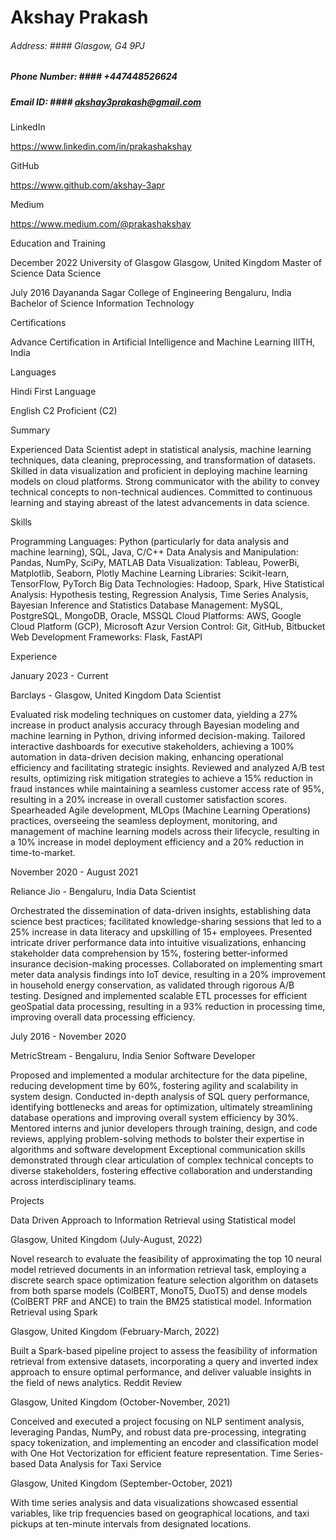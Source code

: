# Akshay Prakash
###### Address: #### Glasgow, G4 9PJ
##### Phone Number: #### +447448526624
##### Email ID: #### akshay3prakash@gmail.com

LinkedIn

https://www.linkedin.com/in/prakashakshay

GitHub

https://www.github.com/akshay-3apr

Medium

https://www.medium.com/@prakashakshay

Education and Training

December 2022
University of Glasgow Glasgow, United Kingdom
Master of Science Data Science

July 2016
Dayananda Sagar College of Engineering Bengaluru, India
Bachelor of Science Information Technology

Certifications

Advance Certification in Artificial Intelligence and Machine Learning
IIITH, India

Languages

Hindi
First Language
			

English
C2
Proficient (C2)
			

Summary

Experienced Data Scientist adept in statistical analysis, machine learning techniques, data cleaning, preprocessing, and transformation of datasets. Skilled in data visualization and proficient in deploying machine learning models on cloud platforms. Strong communicator with the ability to convey technical concepts to non-technical audiences. Committed to continuous learning and staying abreast of the latest advancements in data science.

Skills

Programming Languages: Python (particularly for data analysis and machine learning), SQL, Java, C/C++
Data Analysis and Manipulation: Pandas, NumPy, SciPy, MATLAB
Data Visualization: Tableau, PowerBi, Matplotlib, Seaborn, Plotly
Machine Learning Libraries: Scikit-learn, TensorFlow, PyTorch
Big Data Technologies: Hadoop, Spark, Hive
Statistical Analysis: Hypothesis testing, Regression Analysis, Time Series Analysis, Bayesian Inference and Statistics
Database Management: MySQL, PostgreSQL, MongoDB, Oracle, MSSQL
Cloud Platforms: AWS, Google Cloud Platform (GCP), Microsoft Azur
Version Control: Git, GitHub, Bitbucket
Web Development Frameworks: Flask, FastAPI

Experience

January 2023 - Current

Barclays - Glasgow, United Kingdom
Data Scientist

Evaluated risk modeling techniques on customer data, yielding a 27% increase in product analysis accuracy through Bayesian modeling and machine learning in Python, driving informed decision-making.
Tailored interactive dashboards for executive stakeholders, achieving a 100% automation in data-driven decision making, enhancing operational efficiency and facilitating strategic insights.
Reviewed and analyzed A/B test results, optimizing risk mitigation strategies to achieve a 15% reduction in fraud instances while maintaining a seamless customer access rate of 95%, resulting in a 20% increase in overall customer satisfaction scores.
Spearheaded Agile development, MLOps (Machine Learning Operations) practices, overseeing the seamless deployment, monitoring, and management of machine learning models across their lifecycle, resulting in a 10% increase in model deployment efficiency and a 20% reduction in time-to-market.

November 2020 - August 2021

Reliance Jio - Bengaluru, India
Data Scientist

Orchestrated the dissemination of data-driven insights, establishing data science best practices; facilitated knowledge-sharing sessions that led to a 25% increase in data literacy and upskilling of 15+ employees.
Presented intricate driver performance data into intuitive visualizations, enhancing stakeholder data comprehension by 15%, fostering better-informed insurance decision-making processes.
Collaborated on implementing smart meter data analysis findings into IoT device, resulting in a 20% improvement in household energy conservation, as validated through rigorous A/B testing.
Designed and implemented scalable ETL processes for efficient geoSpatial data processing, resulting in a 93% reduction in processing time, improving overall data processing efficiency.

July 2016 - November 2020

MetricStream - Bengaluru, India
Senior Software Developer

Proposed and implemented a modular architecture for the data pipeline, reducing development time by 60%, fostering agility and scalability in system design.
Conducted in-depth analysis of SQL query performance, identifying bottlenecks and areas for optimization, ultimately streamlining database operations and improving overall system efficiency by 30%.
Mentored interns and junior developers through training, design, and code reviews, applying problem-solving methods to bolster their expertise in algorithms and software development
Exceptional communication skills demonstrated through clear articulation of complex technical concepts to diverse stakeholders, fostering effective collaboration and understanding across interdisciplinary teams.

Projects

Data Driven Approach to Information Retrieval using Statistical model

Glasgow, United Kingdom (July-August, 2022)

Novel research to evaluate the feasibility of approximating the top 10 neural model retrieved documents in an information retrieval task, employing a discrete search space optimization feature selection algorithm on datasets from both sparse models (ColBERT, MonoT5, DuoT5) and dense models (ColBERT PRF and ANCE) to train the BM25 statistical model.
Information Retrieval using Spark

Glasgow, United Kingdom (February-March, 2022)

Built a Spark-based pipeline project to assess the feasibility of information retrieval from extensive datasets, incorporating a query and inverted index approach to ensure optimal performance, and deliver valuable insights in the field of news analytics.
Reddit Review

Glasgow, United Kingdom (October-November, 2021)

Conceived and executed a project focusing on NLP sentiment analysis, leveraging Pandas, NumPy, and robust data pre-processing, integrating spacy tokenization, and implementing an encoder and classification model with One Hot Vectorization for efficient feature representation.
Time Series-based Data Analysis for Taxi Service

Glasgow, United Kingdom (September-October, 2021)

With time series analysis and data visualizations showcased essential variables, like trip frequencies based on geographical locations, and taxi pickups at ten-minute intervals from designated locations.
